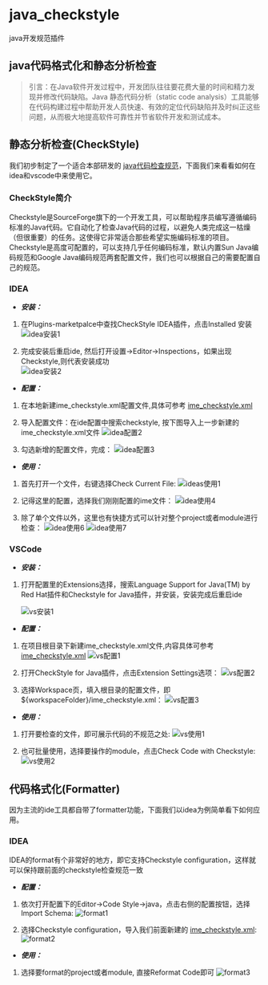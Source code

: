 # java_checkstyle
java开发规范插件

## java代码格式化和静态分析检查

> 引言：在Java软件开发过程中，开发团队往往要花费大量的时间和精力发现并修改代码缺陷。Java 静态代码分析（static code analysis）工具能够在代码构建过程中帮助开发人员快速、有效的定位代码缺陷并及时纠正这些问题，从而极大地提高软件可靠性并节省软件开发和测试成本。


## 静态分析检查(CheckStyle)
我们初步制定了一个适合本部研发的 [java代码检查规范](Settings/ime_checkstyle.xml)，下面我们来看看如何在idea和vscode中来使用它。

### CheckStyle简介
Checkstyle是SourceForge旗下的一个开发工具，可以帮助程序员编写遵循编码标准的Java代码。它自动化了检查Java代码的过程，以避免人类完成这一枯燥（但很重要）的任务。这使得它非常适合那些希望实施编码标准的项目。Checkstyle是高度可配置的，可以支持几乎任何编码标准，默认内置Sun Java编码规范和Google Java编码规范两套配置文件，我们也可以根据自己的需要配置自己的规范。  

### IDEA 
+  ***安装：***  
1. 在Plugins-marketpalce中查找CheckStyle IDEA插件，点击Installed 安装
![idea安装1](Resources/idea安装1.png)


2. 完成安装后重启ide, 然后打开设置->Editor->Inspections，如果出现Checkstyle,则代表安装成功  
![idea安装2](Resources/idea安装2.png)


+ ***配置：***  
1. 在本地新建ime_checkstyle.xml配置文件,具体可参考 [ime_checkstyle.xml](Settings/ime_checkstyle.xml)


2. 导入配置文件：在ide配置中搜索checkstyle, 按下图导入上一步新建的ime_checkstyle.xml文件
   ![idea配置2](Resources/idea配置2.png)


3. 勾选新增的配置文件，完成：
   ![idea配置3](Resources/idea配置3.png)

+ ***使用：***  

1. 首先打开一个文件，右键选择Check Current File:
   ![ideas使用1](Resources/idea使用1.png)


2. 记得这里的配置，选择我们刚刚配置的ime文件：
   ![idea使用4](Resources/idea使用4.png)


3. 除了单个文件以外，这里也有快捷方式可以针对整个project或者module进行检查：
   ![idea使用6](Resources/idea使用6.png)
   ![idea使用7](Resources/idea使用7.png)

### VSCode 

+  ***安装：***
1. 打开配置里的Extensions选择，搜索Language Support for Java(TM) by Red Hat插件和Checkstyle for Java插件，并安装，安装完成后重启ide

   ![vs安装1](Resources/vscode安装1.png)

+ ***配置：***
1. 在项目根目录下新建ime_checkstyle.xml文件,内容具体可参考 [ime_checkstyle.xml](Settings/ime_checkstyle.xml)
   ![vs配置1](Resources/vs配置1.png)


2. 打开CheckStyle for Java插件，点击Extension Settings选项：
   ![vs配置2](Resources/vs配置2.png)


3. 选择Workspace页，填入根目录的配置文件，即${workspaceFolder}/ime_checkstyle.xml：
   ![vs配置3](Resources/vs配置3.png)

+ ***使用：***

1. 打开要检查的文件，即可展示代码的不规范之处:
   ![vs使用1](Resources/vscode使用1.png)


2. 也可批量使用，选择要操作的module，点击Check Code with Checkstyle:
   ![vs使用2](Resources/vscode使用2.png)

## 代码格式化(Formatter)

因为主流的ide工具都自带了formatter功能，下面我们以idea为例简单看下如何应用。

### IDEA
IDEA的format有个非常好的地方，即它支持Checkstyle configuration，这样就可以保持跟前面的checkstyle检查规范一致

+ ***配置：***
1. 依次打开配置下的Editor->Code Style->java，点击右侧的配置按钮，选择Import Schema:
   ![format1](Resources/format1.png)


2. 选择Checkstyle configuration，导入我们前面新建的 [ime_checkstyle.xml](Settings/ime_checkstyle.xml): 
   ![format2](Resources/format2.png)

+ ***使用：***
1. 选择要format的project或者module, 直接Reformat Code即可
   ![format3](Resources/format3.png)




